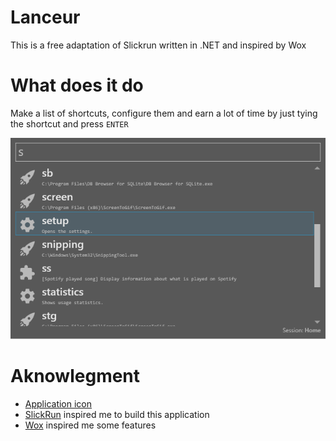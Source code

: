 # Lanceur
This is a free adaptation of Slickrun written in .NET and inspired by Wox

# What does it do

Make a list of shortcuts, configure them and earn a lot of time by just tying the shortcut and press `ENTER`

![img](.\doc\assets\lanceur.png)

# Aknowlegment
* [Application icon](https://fr.seaicons.com/le-lanceur-icone-2)
* [SlickRun](https://bayden.com/SlickRun/) inspired me to build this application
* [Wox](https://github.com/Wox-launcher/Wox) inspired me some features
